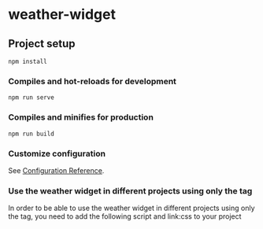 # weather-widget

## Project setup
```
npm install
```

### Compiles and hot-reloads for development
```
npm run serve
```

### Compiles and minifies for production
```
npm run build
```

### Customize configuration
See [Configuration Reference](https://cli.vuejs.org/config/).

### Use the weather widget in different projects using only the <weather-widget /> tag

In order to be able to use the weather widget in different projects using only the <weather-widget /> tag, you need to add the following script and link:css to your project
<script src="https://cdn.jsdelivr.net/gh/sveta987/weather-widget@staging/dist/js/bundle.js"></script>
<link rel="stylesheet" href="https://cdn.jsdelivr.net/gh/sveta987/weather-widget@staging/dist/css/app.33f3cecc.css">
